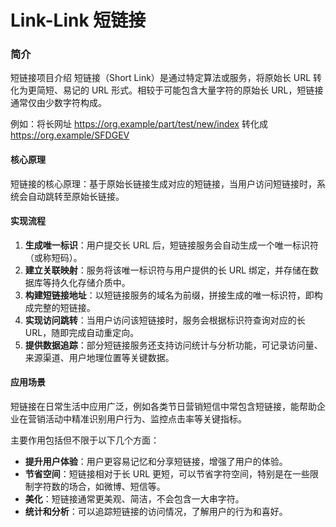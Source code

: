 # Link-Link 短链接
### 简介 
短链接项目介绍 
短链接（Short Link）是通过特定算法或服务，将原始长 URL 转化为更简短、易记的 URL 形式。相较于可能包含大量字符的原始长 URL，短链接通常仅由少数字符构成。

例如：将长网址 https://org.example/part/test/new/index 转化成 https://org.example/SFDGEV  

#### 核心原理
短链接的核心原理：基于原始长链接生成对应的短链接，当用户访问短链接时，系统会自动跳转至原始长链接。
#### 实现流程

1. **生成唯一标识**：用户提交长 URL 后，短链接服务会自动生成一个唯一标识符（或称短码）。
2. **建立关联映射**：服务将该唯一标识符与用户提供的长 URL 绑定，并存储在数据库等持久化存储介质中。 
3. **构建短链接地址**：以短链接服务的域名为前缀，拼接生成的唯一标识符，即构成完整的短链接。 
4. **实现访问跳转**：当用户访问该短链接时，服务会根据标识符查询对应的长 URL，随即完成自动重定向。 
5. **提供数据追踪**：部分短链接服务还支持访问统计与分析功能，可记录访问量、来源渠道、用户地理位置等关键数据。 

#### 应用场景

短链接在日常生活中应用广泛，例如各类节日营销短信中常包含短链接，能帮助企业在营销活动中精准识别用户行为、监控点击率等关键指标。

主要作用包括但不限于以下几个方面：

- **提升用户体验**：用户更容易记忆和分享短链接，增强了用户的体验。
- **节省空间**：短链接相对于长 URL 更短，可以节省字符空间，特别是在一些限制字符数的场合，如微博、短信等。
- **美化**：短链接通常更美观、简洁，不会包含一大串字符。
- **统计和分析**：可以追踪短链接的访问情况，了解用户的行为和喜好。